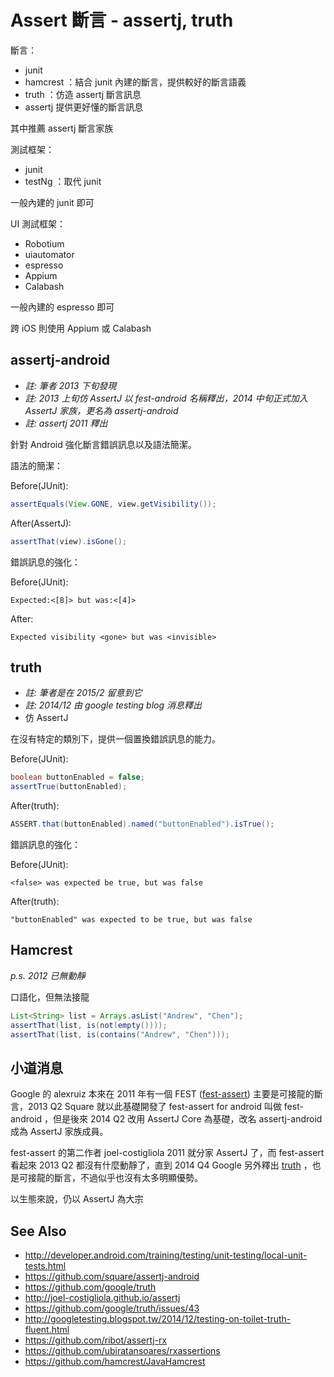 # Assert 斷言 - assertj, truth

斷言：

* junit
* hamcrest ：結合 junit 內建的斷言，提供較好的斷言語義
* truth ：仿造 assertj 斷言訊息
* assertj 提供更好懂的斷言訊息

其中推薦 assertj 斷言家族

測試框架：

* junit
* testNg ：取代 junit

一般內建的 junit 即可

UI 測試框架：

* Robotium
* uiautomator
* espresso
* Appium
* Calabash

一般內建的 espresso 即可

跨 iOS 則使用 Appium 或 Calabash

## assertj-android

* *註: 筆者 2013 下旬發現*
* *註: 2013 上旬仿 AssertJ 以 fest-android 名稱釋出，2014 中旬正式加入 AssertJ 家族，更名為 assertj-android*
* *註: assertj 2011 釋出*

針對 Android 強化斷言錯誤訊息以及語法簡潔。

語法的簡潔：

Before(JUnit):

```java
assertEquals(View.GONE, view.getVisibility());
```

After(AssertJ):

```java
assertThat(view).isGone();
```

錯誤訊息的強化：

Before(JUnit):

```
Expected:<[8]> but was:<[4]>
```

After:

```
Expected visibility <gone> but was <invisible>
```

## truth

* *註: 筆者是在 2015/2 留意到它*
* *註:  2014/12 由 google testing blog 消息釋出*
* 仿 AssertJ

在沒有特定的類別下，提供一個置換錯誤訊息的能力。

Before(JUnit):

```java
boolean buttonEnabled = false;
assertTrue(buttonEnabled);
```

After(truth):

```java
ASSERT.that(buttonEnabled).named("buttonEnabled").isTrue();
```

錯誤訊息的強化：

Before(JUnit):

```
<false> was expected be true, but was false
```

After(truth):

```
"buttonEnabled" was expected to be true, but was false
```

## Hamcrest

*p.s. 2012 已無動靜*

口語化，但無法接龍

```java
List<String> list = Arrays.asList("Andrew", "Chen");
assertThat(list, is(not(empty())));
assertThat(list, is(contains("Andrew", "Chen")));
```

## 小道消息

Google 的 alexruiz 本來在 2011 年有一個 FEST ([fest-assert](https://github.com/alexruiz/fest-assert-2.x)) 主要是可接龍的斷言，2013 Q2 Square 就以此基礎開發了 fest-assert for android 叫做 fest-android
，但是後來 2014 Q2 改用 AssertJ Core 為基礎，改名 assertj-android 成為 AssertJ 家族成員。

fest-assert 的第二作者 joel-costigliola 2011 就分家 AssertJ 了，而 fest-assert 看起來 2013 Q2 都沒有什麼動靜了，直到 2014 Q4 Google 另外釋出 [truth](https://github.com/google/truth) ，也是可接龍的斷言，不過似乎也沒有太多明顯優勢。

以生態來說，仍以 AssertJ 為大宗

## See Also

* http://developer.android.com/training/testing/unit-testing/local-unit-tests.html
* https://github.com/square/assertj-android
* https://github.com/google/truth
* http://joel-costigliola.github.io/assertj
* https://github.com/google/truth/issues/43
* http://googletesting.blogspot.tw/2014/12/testing-on-toilet-truth-fluent.html
* https://github.com/ribot/assertj-rx
* https://github.com/ubiratansoares/rxassertions
* https://github.com/hamcrest/JavaHamcrest
